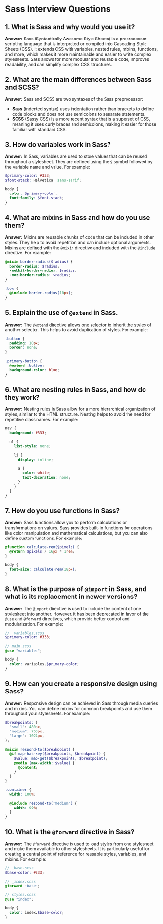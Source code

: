 # Sass Interview Questions

## 1. What is Sass and why would you use it?

**Answer:**
Sass (Syntactically Awesome Style Sheets) is a preprocessor scripting language that is interpreted or compiled into Cascading Style Sheets (CSS). It extends CSS with variables, nested rules, mixins, functions, and more, which makes it more maintainable and easier to write complex stylesheets. Sass allows for more modular and reusable code, improves readability, and can simplify complex CSS structures.

## 2. What are the main differences between Sass and SCSS?

**Answer:**
Sass and SCSS are two syntaxes of the Sass preprocessor:

- **Sass** (indented syntax) uses indentation rather than brackets to define code blocks and does not use semicolons to separate statements.
- **SCSS** (Sassy CSS) is a more recent syntax that is a superset of CSS, meaning it uses curly braces and semicolons, making it easier for those familiar with standard CSS.

## 3. How do variables work in Sass?

**Answer:**
In Sass, variables are used to store values that can be reused throughout a stylesheet. They are defined using the `$` symbol followed by the variable name and value. For example:

```scss
$primary-color: #333;
$font-stack: Helvetica, sans-serif;

body {
  color: $primary-color;
  font-family: $font-stack;
}
```

## 4. What are mixins in Sass and how do you use them?

**Answer:**
Mixins are reusable chunks of code that can be included in other styles. They help to avoid repetition and can include optional arguments. Mixins are defined with the `@mixin` directive and included with the `@include` directive. For example:

```scss
@mixin border-radius($radius) {
  border-radius: $radius;
  -webkit-border-radius: $radius;
  -moz-border-radius: $radius;
}

.box {
  @include border-radius(10px);
}
```

## 5. Explain the use of `@extend` in Sass.

**Answer:**
The `@extend` directive allows one selector to inherit the styles of another selector. This helps to avoid duplication of styles. For example:

```scss
.button {
  padding: 10px;
  border: none;
}

.primary-button {
  @extend .button;
  background-color: blue;
}
```

## 6. What are nesting rules in Sass, and how do they work?

**Answer:**
Nesting rules in Sass allow for a more hierarchical organization of styles, similar to the HTML structure. Nesting helps to avoid the need for repetitive class names. For example:

```scss
nav {
  background: #333;

  ul {
    list-style: none;

    li {
      display: inline;

      a {
        color: white;
        text-decoration: none;
      }
    }
  }
}
```

## 7. How do you use functions in Sass?

**Answer:**
Sass functions allow you to perform calculations or transformations on values. Sass provides built-in functions for operations like color manipulation and mathematical calculations, but you can also define custom functions. For example:

```scss
@function calculate-rem($pixels) {
  @return $pixels / 16px * 1rem;
}

body {
  font-size: calculate-rem(18px);
}
```

## 8. What is the purpose of `@import` in Sass, and what is its replacement in newer versions?

**Answer:**
The `@import` directive is used to include the content of one stylesheet into another. However, it has been deprecated in favor of the `@use` and `@forward` directives, which provide better control and modularization. For example:

```scss
// _variables.scss
$primary-color: #333;

// main.scss
@use "variables";

body {
  color: variables.$primary-color;
}
```

## 9. How can you create a responsive design using Sass?

**Answer:**
Responsive design can be achieved in Sass through media queries and mixins. You can define mixins for common breakpoints and use them throughout your stylesheets. For example:

```scss
$breakpoints: (
  "small": 480px,
  "medium": 768px,
  "large": 1024px,
);

@mixin respond-to($breakpoint) {
  @if map-has-key($breakpoints, $breakpoint) {
    $value: map-get($breakpoints, $breakpoint);
    @media (max-width: $value) {
      @content;
    }
  }
}

.container {
  width: 100%;

  @include respond-to("medium") {
    width: 90%;
  }
}
```

## 10. What is the `@forward` directive in Sass?

**Answer:**
The `@forward` directive is used to load styles from one stylesheet and make them available to other stylesheets. It is particularly useful for creating a central point of reference for reusable styles, variables, and mixins. For example:

```scss
// _base.scss
$base-color: #333;

// _index.scss
@forward "base";

// styles.scss
@use "index";

body {
  color: index.$base-color;
}
```
